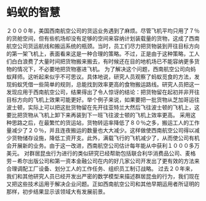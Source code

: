 # 蚂蚁的智慧
２０００年，美国西南航空公司的货运业务遇到了麻烦。尽管飞机平均只用了７％的货舱空间，但有些机场却没有足够的空间来容纳计划装载量的货物，这成了西南航空公司货运航线和搬运系统的瓶颈。当时，员工们尽力把货物装到开往目标方向的第一架飞机上，表面看来这是一种合理的策略。不过，正是由于这种策略，工人们白白浪费了大量时间把货物搬来搬去，有时候还在目的地机场已不能容纳更多货物的情况下，不必要地把货物塞进飞机。 
为了解决这个问题，西南航空公司向蚂蚁拜师。这听起来似乎不可思议。具体地说，研究人员观察了蚂蚁觅食的方法，发现蚂蚁凭借一些简单的规则，总能找到效率更高的食物搬运路线。研究人员把这一发现应用于西南航空公司，结果得出了令人惊讶的结论：把货物留在起初并非开往目标方向的飞机上效果可能更好。举个例子来说，如果要把一批货物从芝加哥运往波士顿，实际上可以把这批货物留在先开往亚特兰大然后飞往波士顿的飞机上，这要比把货物从飞机上卸下来再装到下一班飞往波士顿的飞机上效率更高。 
采用这种思路之后，在最繁忙的货运站，货物转运率降低了８０％之多，搬运工人的工作量减少了２０％，并且连夜搬运的数量也大大减少。这样做使西南航空公司得以减少货物储存设施，降低工资开支。此外，满载飞行的飞机减少了，从而使公司有机会开展新的业务。由于这一改进，西南航空公司估计每年能从中获利１０００多万美元。 
对群居昆虫行为进行的类似研究已经帮助包括联合利华消费品公司、麦格劳－希尔出版公司和第一资本金融公司在内的好几家公司开发出了更有效的方法来合理调配工厂设备、划分工人的工作任务、组织员工制订战略。 
过去２０年来，我们和其他研究人员已经开发出严密的数学模型来描述群居昆虫的行为，我们现在又把这些技术运用于解决企业问题。正如西南航空公司和其他早期运用者所证明的那样，初步结果显示该领域大有发展前景。
  